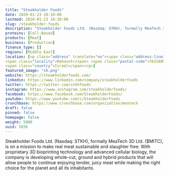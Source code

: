 ```yaml
---
title: "Steakholder Foods"
date: 2020-01-23 18:10:00
lastmod: 2020-01-23 18:10:00
slug: /steakholder-foods
description: "Steakholder Foods Ltd. (Nasdaq: STKH), formally MeaTech 3D Ltd. ($MITC), is on a mission to make real meat sustainable and slaughter free. With proprietary 3D bioprinting technology and advanced cellular biology, the company is developing whole-cut, ground and hybrid products that will allow people to continue enjoying tender, juicy meat while making the right choice for the planet and all its inhabitants."
proteins: [Cell-Based]
products: [Meat]
business: [Production]
finance_type: []
regions: [Middle East]
location: [<p class="address" translate="no"><span class="address-line1">David Fikes Street 5</span><br>
<span class="locality">Rehovot</span> <span class="postal-code">7632805</span><br>
<span class="country">Israel</span></p>]
featured_image: "sh.png"
website: https://steakholderfoods.com/
linkedin: https://www.linkedin.com/company/steakholderfoods
twitter: https://twitter.com/stkhfoods
instagram: https://www.instagram.com/steakholderfoods/
facebook: https://www.facebook.com/SteakholderFoods/
youtube: https://www.youtube.com/c/SteakholderFoods
crunchbase: https://www.crunchbase.com/organization/meatech
draft: false
pinned: false
homepage: false
weight: 5000
uuid: 5836
---
```

Steakholder Foods Ltd. (Nasdaq: STKH), formally MeaTech 3D Ltd. ($MITC), is on a mission to make real meat sustainable and slaughter free. With proprietary 3D bioprinting technology and advanced cellular biology, the company is developing whole-cut, ground and hybrid products that will allow people to continue enjoying tender, juicy meat while making the right choice for the planet and all its inhabitants.
